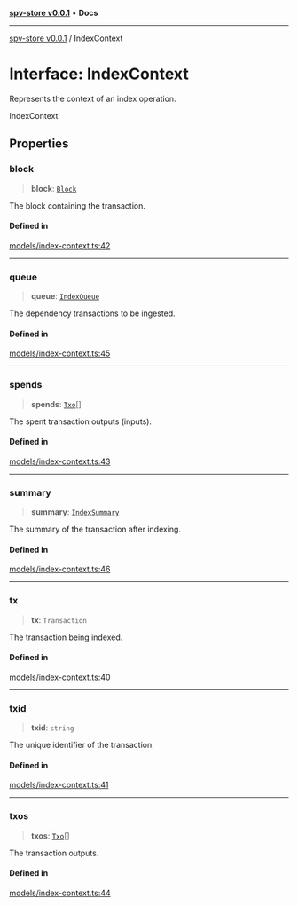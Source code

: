 [**spv-store v0.0.1**](../README.md) • **Docs**

***

[spv-store v0.0.1](../globals.md) / IndexContext

# Interface: IndexContext

Represents the context of an index operation.

 IndexContext

## Properties

### block

> **block**: [`Block`](../classes/Block.md)

The block containing the transaction.

#### Defined in

[models/index-context.ts:42](https://github.com/shruggr/ts-casemod-spv/blob/050b8a2b88441deb8165e8e49b26bc7bba8ae64e/src/models/index-context.ts#L42)

***

### queue

> **queue**: [`IndexQueue`](../type-aliases/IndexQueue.md)

The dependency transactions to be ingested.

#### Defined in

[models/index-context.ts:45](https://github.com/shruggr/ts-casemod-spv/blob/050b8a2b88441deb8165e8e49b26bc7bba8ae64e/src/models/index-context.ts#L45)

***

### spends

> **spends**: [`Txo`](../classes/Txo.md)[]

The spent transaction outputs (inputs).

#### Defined in

[models/index-context.ts:43](https://github.com/shruggr/ts-casemod-spv/blob/050b8a2b88441deb8165e8e49b26bc7bba8ae64e/src/models/index-context.ts#L43)

***

### summary

> **summary**: [`IndexSummary`](../type-aliases/IndexSummary.md)

The summary of the transaction after indexing.

#### Defined in

[models/index-context.ts:46](https://github.com/shruggr/ts-casemod-spv/blob/050b8a2b88441deb8165e8e49b26bc7bba8ae64e/src/models/index-context.ts#L46)

***

### tx

> **tx**: `Transaction`

The transaction being indexed.

#### Defined in

[models/index-context.ts:40](https://github.com/shruggr/ts-casemod-spv/blob/050b8a2b88441deb8165e8e49b26bc7bba8ae64e/src/models/index-context.ts#L40)

***

### txid

> **txid**: `string`

The unique identifier of the transaction.

#### Defined in

[models/index-context.ts:41](https://github.com/shruggr/ts-casemod-spv/blob/050b8a2b88441deb8165e8e49b26bc7bba8ae64e/src/models/index-context.ts#L41)

***

### txos

> **txos**: [`Txo`](../classes/Txo.md)[]

The transaction outputs.

#### Defined in

[models/index-context.ts:44](https://github.com/shruggr/ts-casemod-spv/blob/050b8a2b88441deb8165e8e49b26bc7bba8ae64e/src/models/index-context.ts#L44)
